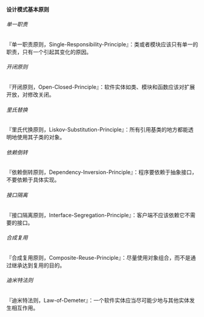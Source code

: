 #### 设计模式基本原则

###### 单一职责

『单一职责原则，Single-Responsibility-Principle』：类或者模块应该只有单一的职责，只有一个引起其变化的原因。

###### 开闭原则

『开闭原则，Open-Closed-Principle』：软件实体如类、模块和函数应该对扩展开放，对修改关闭。

###### 里氏替换

『里氏代换原则，Liskov-Substitution-Principle』：所有引用基类的地方都能透明地使用其子类的对象。

###### 依赖倒转

『依赖倒转原则，Dependency-Inversion-Principle』：程序要依赖于抽象接口，不要依赖于具体实现。

###### 接口隔离

『接口隔离原则，Interface-Segregation-Principle』：客户端不应该依赖它不需要的接口。

###### 合成复用

『合成复用原则，Composite-Reuse-Principle』：尽量使用对象组合，而不是通过继承达到复用的目的。

###### 迪米特法则

『迪米特法则，Law-of-Demeter』：一个软件实体应当尽可能少地与其他实体发生相互作用。